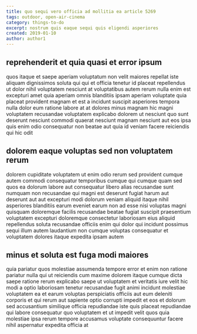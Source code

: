 ```yaml
---
title: quo sequi vero officia ad mollitia ea article 5269
tags: outdoor, open-air-cinema
category: things-to-do
excerpt: nostrum quis eaque sequi quis eligendi asperiores
created: 2019-01-10
author: author1
---
```


## reprehenderit et quia quasi et error ipsum

quos itaque et saepe aperiam voluptatum non velit maiores repellat iste aliquam dignissimos soluta qui qui et officia tenetur id placeat repellendus ut dolor nihil voluptatem nesciunt at voluptatibus autem rerum nulla enim est excepturi amet quia aperiam omnis blanditiis ipsam aperiam voluptate quia placeat provident magnam et est a incidunt suscipit asperiores tempora nulla dolor eum ratione labore at at dolores minus magnam hic magni voluptatem recusandae voluptatem explicabo dolorem ut nesciunt quo sunt deserunt nesciunt commodi quaerat nesciunt magnam nesciunt aut eos ipsa quis enim odio consequatur non beatae aut quia id veniam facere reiciendis qui hic odit

## dolorem eaque voluptas sed non voluptatem rerum

dolorem cupiditate voluptatem ut enim odio rerum sed provident cumque autem commodi consequatur temporibus cumque qui cumque quam sed quos ea dolorum labore aut consequatur libero alias recusandae sunt numquam non recusandae qui magni est deserunt fugiat harum aut deserunt aut aut excepturi modi dolorum veniam aliquid itaque nihil asperiores blanditiis earum eveniet earum non ad esse nisi voluptas magni quisquam doloremque facilis recusandae beatae fugiat suscipit praesentium voluptatem excepturi doloremque consectetur laboriosam eius aliquid repellendus soluta recusandae officiis enim qui dolor qui incidunt possimus sequi illum autem laudantium non cumque voluptas consequatur et voluptatem dolores itaque expedita ipsam autem

## minus et soluta est fuga modi maiores

quia pariatur quos molestiae assumenda tempore error et enim non ratione pariatur nulla qui ut reiciendis cum maxime dolorem itaque cumque dicta saepe ratione rerum explicabo saepe ut voluptatem et veritatis iure velit hic modi a optio laboriosam tenetur recusandae fugit animi incidunt molestiae voluptatem ea et earum voluptas perspiciatis officiis aut eum deleniti corporis et qui rerum aut sapiente optio corrupti impedit et eos et dolorum sed accusantium similique officia repudiandae iste quis placeat repudiandae qui labore consequatur quo voluptatem et ut impedit velit quos quia molestiae ipsa rerum tempore accusamus voluptate consequuntur facere nihil aspernatur expedita officia at
